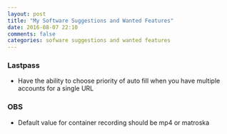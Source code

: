 ```yaml
---
layout: post
title: "My Software Suggestions and Wanted Features"
date: 2016-08-07 22:10
comments: false
categories: sofware suggestions and wanted features
---
```


### Lastpass
- Have the ability to choose priority of auto fill when you have multiple accounts for a single URL

### OBS
- Default value for container recording should be mp4 or matroska
